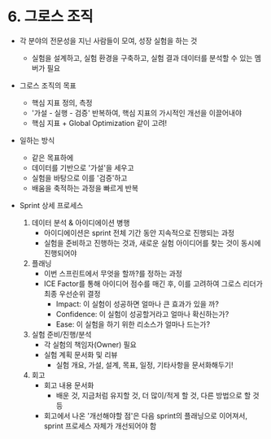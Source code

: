 # 6. 그로스 조직
- 각 분야의 전문성을 지닌 사람들이 모여, 성장 실험을 하는 것
	- 실험을 설계하고, 실험 환경을 구축하고, 실험 결과 데이터를 분석할 수 있는 멤버가 필요

- 그로스 조직의 목표
	- 핵심 지표 정의, 측정
	- '가설 - 실행 - 검증' 반복하여, 핵심 지표의 가시적인 개선을 이끌어내야
	- 핵심 지표 + Global Optimization 같이 고려!

- 일하는 방식
	- 같은 목표하에
	- 데이터를 기반으로 '가설'을 세우고
	- 실험을 바탕으로 이를 '검증'하고
	- 배움을 축적하는 과정을 빠르게 반복

- Sprint 상세 프로세스	
	1. 데이터 분석 & 아이디에이션 병행
		- 아이디에이션은 sprint 전체 기간 동안 지속적으로 진행되는 과정
		- 실험을 준비하고 진행하는 것과, 새로운 실험 아이디어를 찾는 것이 동시에 진행되어야
	2. 플래닝
		- 이번 스프린트에서 무엇을 할까?를 정하는 과정
		- ICE Factor를 통해 아이디어 점수를 매긴 후, 이를 고려하여 그로스 리더가 최종 우선순위 결정
			- Impact: 이 실험이 성공하면 얼마나 큰 효과가 있을 까?
			- Confidence: 이 실험이 성공할거라고 얼마나 확신하는가?
			- Ease: 이 실험을 하기 위한 리소스가 얼마나 드는가?
	3. 실험 준비/진행/분석
		- 각 실험의 책임자(Owner) 필요
		- 실험 계획 문서화 및 리뷰
			- 실험 개요, 가설, 설계, 목표, 일정, 기타사항을 문서화해두기! 
	4. 회고
		- 회고 내용 문서화
			- 배운 것, 지금처럼 유지할 것, 더 많이/적게 할 것, 다른 방법으로 할 것 등
		- 회고에서 나온 '개선해야할 점'은 다음 sprint의 플래닝으로 이어져서, sprint 프로세스 자체가 개선되어야 함  

